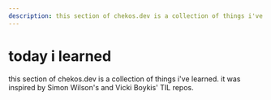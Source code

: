 ```yaml
---
description: this section of chekos.dev is a collection of things i've learned. it was inspired by Simon Wilson's and Vicki Boykis' TIL repos.
---
```

# today i learned

this section of chekos.dev is a collection of things i've learned. it was inspired by Simon Wilson's and Vicki Boykis' TIL repos.
